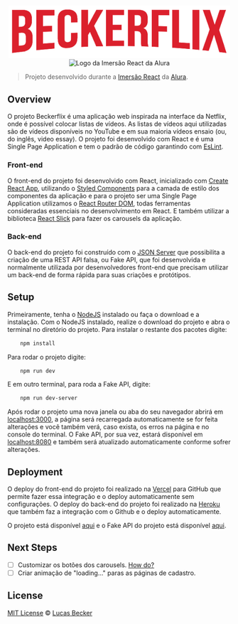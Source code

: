 <div align="center">
    <div>
        <img alt="Logo do projeto Beckerflix" width="500px" src="src/assets/img/Logo.png"/>
    </div>
    <div>
        <img alt="Logo da Imersão React da Alura" src="https://www.alura.com.br/assets/img/imersoes/react/logo-horizontal.1595623271.svg"/>
    </div>
    <p></p>
</div>

> Projeto desenvolvido durante a [Imersão React](https://www.alura.com.br/imersao-react/) da [Alura](https://www.alura.com.br/).

## Overview
O projeto Beckerflix é uma aplicação web inspirada na interface da Netflix, onde é possível colocar listas de vídeos. As listas de vídeos aqui utilizadas são de vídeos disponíveis no YouTube e em sua maioria vídeos ensaio (ou, do inglês, video essay). O projeto foi desenvolvido com React e é uma Single Page Application e tem o padrão de código garantindo com [EsLint](https://eslint.org/).

### Front-end
O front-end do projeto foi desenvolvido com React, inicializado com [Create React App](https://create-react-app.dev/), utilizando o [Styled Components](https://styled-components.com/) para a camada de estilo dos componentes da aplicação e para o projeto ser uma Single Page Application utilizamos o [React Router DOM](https://reactrouter.com/web), todas ferramentas consideradas essenciais no desenvolvimento em React. E também utilizar a biblioteca [React Slick](https://react-slick.neostack.com/) para fazer os carousels da aplicação.

### Back-end
O back-end do projeto foi construído com o [JSON Server](https://github.com/typicode/json-server) que possibilita a criação de uma REST API falsa, ou Fake API, que foi desenvolvida e normalmente utilizada por desenvolvedores front-end que precisam utilizar um back-end de forma rápida para suas criações e protótipos.

## Setup
Primeiramente, tenha o [NodeJS](https://nodejs.org/) instalado ou faça o download e a instalação. Com o NodeJS instalado, realize o download do projeto e abra o terminal no diretório do projeto. Para instalar o restante dos pacotes digite:

```sh
    npm install
```

Para rodar o projeto digite:

```sh
    npm run dev
```

E em outro terminal, para roda a Fake API, digite:

```sh
    npm run dev-server
```

Após rodar o projeto uma nova janela ou aba do seu navegador abrirá em [localhost:3000](http://localhost:3000), a página será recarregada automaticamente se for feita alterações e você também verá, caso exista, os erros na página e no console do terminal. O Fake API, por sua vez, estará disponível em [localhost:8080](http://localhost:3000) e também será atualizado automaticamente conforme sofrer alterações.


## Deployment
O deploy do front-end do projeto foi realizado na [Vercel](https://vercel.com/github) para GitHub que permite fazer essa integração e o deploy automaticamente sem configurações. O deploy do back-end do projeto foi realizado na [Heroku](https://www.heroku.com/) que também faz a integração com o Github e o deploy automaticamente.

O projeto está disponível [aqui](http://beckerflix.vercel.app/) e o Fake API do projeto está disponível [aqui](https://beckerflix.herokuapp.com/categorias).

## Next Steps
- [ ] Customizar os botões dos carousels. [How do?](carousels)
- [ ] Criar animação de "loading..." paras as páginas de cadastro.

## License
[MIT License](./LICENSE) © [Lucas Becker](http://lucasbecker.github.io/)